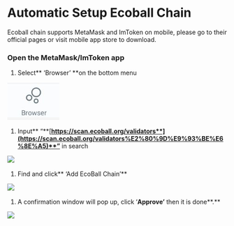# Automatic Setup Ecoball Chain

Ecoball chain supports MetaMask and ImToken on mobile, please go to their official pages or visit mobile app store to download.

### **Open the MetaMask/ImToken app**

1. Select** ‘Browser’ **on the bottom menu

![](<../../.gitbook/assets/1637140725(1) (1).png>)



1. Input** “**[**https://scan.ecoball.org/validators**](https://scan.ecoball.org/validators%E2%80%9D%E9%93%BE%E6%8E%A5)**”** in search

![](../../.gitbook/assets/1637140798\(1\).png)

1. Find and click** ‘Add EcoBall Chain’**

![](../../.gitbook/assets/1637140866\(1\).png)

1. A confirmation window will pop up, click ‘**Approve’** then it is done**.**

![](../../.gitbook/assets/1637140831\(1\).png)

